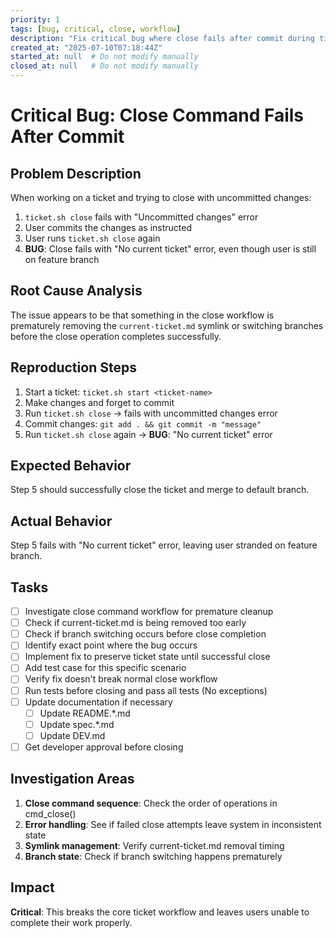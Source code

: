 ```yaml
---
priority: 1
tags: [bug, critical, close, workflow]
description: "Fix critical bug where close fails after commit during ticket workflow"
created_at: "2025-07-10T07:18:44Z"
started_at: null  # Do not modify manually
closed_at: null   # Do not modify manually
---
```


# Critical Bug: Close Command Fails After Commit

## Problem Description

When working on a ticket and trying to close with uncommitted changes:
1. `ticket.sh close` fails with "Uncommitted changes" error
2. User commits the changes as instructed
3. User runs `ticket.sh close` again
4. **BUG**: Close fails with "No current ticket" error, even though user is still on feature branch

## Root Cause Analysis

The issue appears to be that something in the close workflow is prematurely removing the `current-ticket.md` symlink or switching branches before the close operation completes successfully.

## Reproduction Steps

1. Start a ticket: `ticket.sh start <ticket-name>`
2. Make changes and forget to commit
3. Run `ticket.sh close` → fails with uncommitted changes error
4. Commit changes: `git add . && git commit -m "message"`
5. Run `ticket.sh close` again → **BUG**: "No current ticket" error

## Expected Behavior

Step 5 should successfully close the ticket and merge to default branch.

## Actual Behavior

Step 5 fails with "No current ticket" error, leaving user stranded on feature branch.

## Tasks

- [ ] Investigate close command workflow for premature cleanup
- [ ] Check if current-ticket.md is being removed too early
- [ ] Check if branch switching occurs before close completion
- [ ] Identify exact point where the bug occurs
- [ ] Implement fix to preserve ticket state until successful close
- [ ] Add test case for this specific scenario
- [ ] Verify fix doesn't break normal close workflow
- [ ] Run tests before closing and pass all tests (No exceptions)
- [ ] Update documentation if necessary
  - [ ] Update README.*.md
  - [ ] Update spec.*.md
  - [ ] Update DEV.md
- [ ] Get developer approval before closing

## Investigation Areas

1. **Close command sequence**: Check the order of operations in cmd_close()
2. **Error handling**: See if failed close attempts leave system in inconsistent state
3. **Symlink management**: Verify current-ticket.md removal timing
4. **Branch state**: Check if branch switching happens prematurely

## Impact

**Critical**: This breaks the core ticket workflow and leaves users unable to complete their work properly.